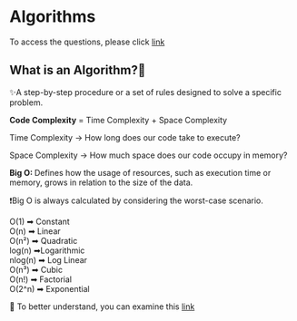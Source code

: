 # Algorithms
To access the questions, please click  [link](https://www.hackerrank.com/domains/algorithms) 
## What is an Algorithm?🌿
✨A step-by-step procedure or a set of rules designed to solve a specific problem. 


<b>Code Complexity</b> = Time Complexity + Space Complexity 

Time Complexity -> How long does our code take to execute?

Space Complexity ->  How much space does our code occupy in memory?

<b>Big O: </b>Defines how the usage of resources, such as execution time or memory, grows in relation to the size of the data.

❗️Big O is always calculated by considering the worst-case scenario.

O(1)   ➡ Constant  </br>
O(n)   ➡ Linear  </br>
O(n²)  ➡ Quadratic  </br>
log(n) ➡Logarithmic  </br>
nlog(n) ➡ Log Linear  </br>
O(n³)  ➡ Cubic  </br>
O(n!)  ➡ Factorial  </br>
O(2^n) ➡ Exponential  </br>

:sparkler: To better understand, you can examine this [link](https://www.bigocheatsheet.com/) 

